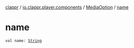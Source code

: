 [clappr](../../index.md) / [io.clappr.player.components](../index.md) / [MediaOption](index.md) / [name](.)

# name

`val name: `[`String`](https://kotlinlang.org/api/latest/jvm/stdlib/kotlin/-string/index.html)